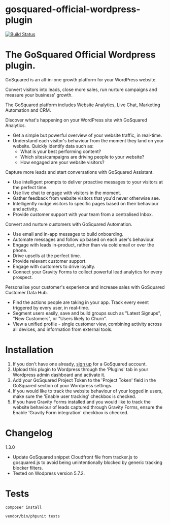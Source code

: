 # gosquared-official-wordpress-plugin
[![Build Status](https://travis-ci.org/gosquared/gosquared-official-wordpress.svg?branch=master)](https://travis-ci.org/gosquared/gosquared-official-wordpress.svg?branch=master)

# The GoSquared Official Wordpress plugin.

GoSquared is an all-in-one growth platform for your WordPress website.

Convert visitors into leads, close more sales, run nurture campaigns and measure your business' growth.

The GoSquared platform includes Website Analytics, Live Chat, Marketing Automation and CRM.

Discover what's happening on your WordPress site with GoSquared Analytics.
  - Get a simple but powerful overview of your website traffic, in real-time.
  - Understand each visitor's behaviour from the moment they land on your website. Quickly identify data such as:
    - What is your best performing content?
    - Which sites/campaigns are driving people to your website?
    - How engaged are your website visitors?

Capture more leads and start conversations with GoSquared Assistant.
  - Use intelligent prompts to deliver proactive messages to your visitors at the perfect time.
  - Use live chat to engage with visitors in the moment.
  - Gather feedback from website visitors that you'd never otherwise see.
  - Intelligently nudge visitors to specific pages based on their behaviour and activity.
  - Provide customer support with your team from a centralised Inbox.

Convert and nurture customers with GoSquared Automation.
  - Use email and in-app messages to build onboarding.
  - Automate messages and follow up based on each user's behaviour.
  - Engage with leads in-product, rather than via cold email or over the phone.
  - Drive upsells at the perfect time.
  - Provide relevant customer support.
  - Engage with customers to drive loyalty.
  - Connect your Gravity Forms to collect powerful lead analytics for every prospect.

Personalise your customer's experience and increase sales with GoSquared Customer Data Hub.
  - Find the actions people are taking in your app. Track every event triggered by every user, in real-time.
  - Segment users easily, save and build groups such as "Latest Signups", "New Customers", or "Users likely to Churn".
  - View a unified profile - single customer view, combining activity across all devices, and information from external tools.

# Installation

1. If you don't have one already, [sign up](http://www.gosquared.com/join/wordpress) for a GoSquared account.
2. Upload this plugin to Wordpress through the 'Plugins' tab in your Wordpress admin dashboard and activate it.
3. Add your GoSquared Project Token to the 'Project Token' field in the GoSquared section of your Wordpress settings.
4. If you would like to track the website behaviour of your logged in users, make sure the 'Enable user tracking' checkbox is checked.
5. If you have Gravity Forms installed and you would like to track the website behaviour of leads captured through Gravity Forms,  ensure the Enable 'Gravity Form integration' checkbox is checked.

# Changelog

 1.3.0

- Update GoSquared snippet Cloudfront file from tracker.js to gosquared.js to avoid being unintentionally blocked by generic tracking blocker filters.
- Tested on Wodpress version 5.7.2.

# Tests

```composer install```

```vendor/bin/phpunit tests```
